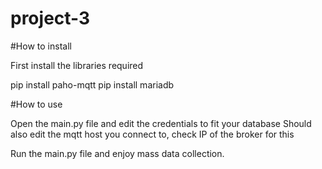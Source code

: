 # project-3

#How to install

First install the libraries required

pip install paho-mqtt
pip install mariadb

#How to use

Open the main.py file and edit the credentials to fit your database
Should also edit the mqtt host you connect to, check IP of the broker for this

Run the main.py file and enjoy mass data collection.
